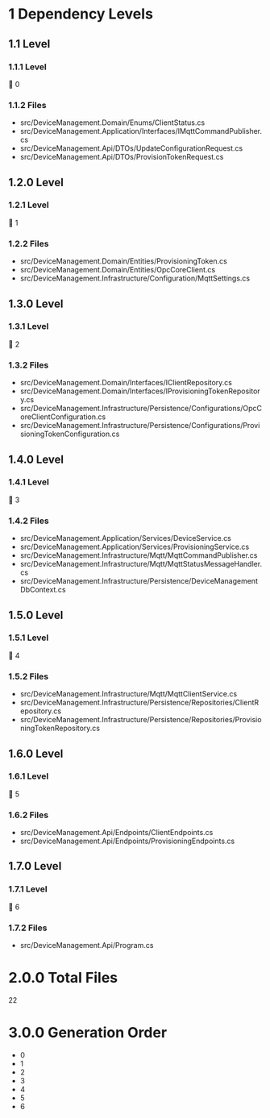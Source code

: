 # 1 Dependency Levels

## 1.1 Level

### 1.1.1 Level

🔹 0

### 1.1.2 Files

- src/DeviceManagement.Domain/Enums/ClientStatus.cs
- src/DeviceManagement.Application/Interfaces/IMqttCommandPublisher.cs
- src/DeviceManagement.Api/DTOs/UpdateConfigurationRequest.cs
- src/DeviceManagement.Api/DTOs/ProvisionTokenRequest.cs

## 1.2.0 Level

### 1.2.1 Level

🔹 1

### 1.2.2 Files

- src/DeviceManagement.Domain/Entities/ProvisioningToken.cs
- src/DeviceManagement.Domain/Entities/OpcCoreClient.cs
- src/DeviceManagement.Infrastructure/Configuration/MqttSettings.cs

## 1.3.0 Level

### 1.3.1 Level

🔹 2

### 1.3.2 Files

- src/DeviceManagement.Domain/Interfaces/IClientRepository.cs
- src/DeviceManagement.Domain/Interfaces/IProvisioningTokenRepository.cs
- src/DeviceManagement.Infrastructure/Persistence/Configurations/OpcCoreClientConfiguration.cs
- src/DeviceManagement.Infrastructure/Persistence/Configurations/ProvisioningTokenConfiguration.cs

## 1.4.0 Level

### 1.4.1 Level

🔹 3

### 1.4.2 Files

- src/DeviceManagement.Application/Services/DeviceService.cs
- src/DeviceManagement.Application/Services/ProvisioningService.cs
- src/DeviceManagement.Infrastructure/Mqtt/MqttCommandPublisher.cs
- src/DeviceManagement.Infrastructure/Mqtt/MqttStatusMessageHandler.cs
- src/DeviceManagement.Infrastructure/Persistence/DeviceManagementDbContext.cs

## 1.5.0 Level

### 1.5.1 Level

🔹 4

### 1.5.2 Files

- src/DeviceManagement.Infrastructure/Mqtt/MqttClientService.cs
- src/DeviceManagement.Infrastructure/Persistence/Repositories/ClientRepository.cs
- src/DeviceManagement.Infrastructure/Persistence/Repositories/ProvisioningTokenRepository.cs

## 1.6.0 Level

### 1.6.1 Level

🔹 5

### 1.6.2 Files

- src/DeviceManagement.Api/Endpoints/ClientEndpoints.cs
- src/DeviceManagement.Api/Endpoints/ProvisioningEndpoints.cs

## 1.7.0 Level

### 1.7.1 Level

🔹 6

### 1.7.2 Files

- src/DeviceManagement.Api/Program.cs

# 2.0.0 Total Files

22

# 3.0.0 Generation Order

- 0
- 1
- 2
- 3
- 4
- 5
- 6

